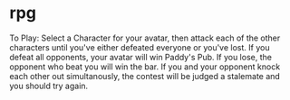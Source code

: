 # rpg
To Play: Select a Character for your avatar, then attack each of the other characters until you've either defeated everyone or you've lost. If you defeat all opponents, your avatar will win Paddy's Pub. If you lose, the opponent who beat you will win the bar. If you and your opponent knock each other out simultanously, the contest will be judged a stalemate and you should try again.
